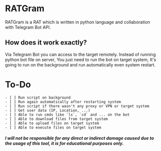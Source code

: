 # RATGram
RATGram is a RAT which is written in python language and collaboration with Telegram Bot API.

## How does it work exactly?
Via Telegram Bot you can access to the target remotely.
Instead of running python bot file on server, You just need to run the bot on target system, It's going to run on the background and run automatically even system restart.

# To-Do
```
- [ ] Run script on background 
- [ ] Run again automatically after restarting system
- [ ] Run script if there wasn't any proxy or VPN or target system
- [ ] Get user data (IP, Location, ...) 
- [ ] Able to run cmds like `ls`, `cd` and ... on the bot
- [ ] Able to download files from target system
- [ ] Able to upload files on target system
- [ ] Able to execute files on target system
```

##### I will not be responsible for any direct or indirect damage caused due to the usage of this tool, it is for educational purposes only.
